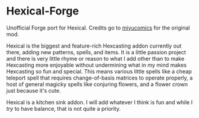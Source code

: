 # Hexical-Forge

Unofficial Forge port for Hexical. Credits go to [miyucomics](https://modrinth.com/user/miyucomics) for the original mod.

Hexical is the biggest and feature-rich Hexcasting addon currently out there, adding new patterns, spells, and items. It is a little passion project and there is very little rhyme or reason to what I add other than to make Hexcasting more enjoyable without undermining what in my mind makes Hexcasting so fun and special. This means various little spells like a cheap teleport spell that requires change-of-basis matrices to operate properly, a host of general magicky spells like conjuring flowers, and a flower crown just because it's cute.

Hexical is a kitchen sink addon. I will add whatever I think is fun and while I *try* to have balance, that is not quite a priority.